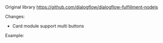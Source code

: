 Original library https://github.com/dialogflow/dialogflow-fulfillment-nodejs

Changes:

- Card module support multi buttons

Example:


